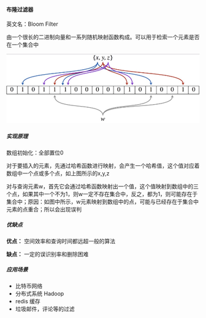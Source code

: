 #### 布隆过滤器 

英文名：Bloom Filter

由一个很长的二进制向量和一系列随机映射函数构成。可以用于检索一个元素是否在一个集合中

![](https://github.com/mazihao1204/Data-structures-and-algorithms/blob/master/image/bloomFilter.png)

##### 实现原理

数组初始化：全部置位0

对于要插入的元素，先通过哈希函数进行映射，会产生一个哈希值，这个值对应着数组中一个点或多个点，如上图所示的x,y,z

对与查询元素w，首先它会通过哈希函数映射出一个值，这个值映射到数组中的三个点，如果其中一个不为1，则w一定不存在集合中，反之，都为1，则可能存在于集合中；原因：如图中所示，w元素映射到数组中的点，可能与已经存在于集合中元素的点重合；所以会出现误判



##### 优缺点

**优点：** 空间效率和查询时间都远超一般的算法

**缺点：** 一定的误识别率和删除困难



##### 应用场景

+ 比特币网络
+ 分布式系统    Hadoop 
+ redis 缓存
+ 垃圾邮件，评论等的过滤

